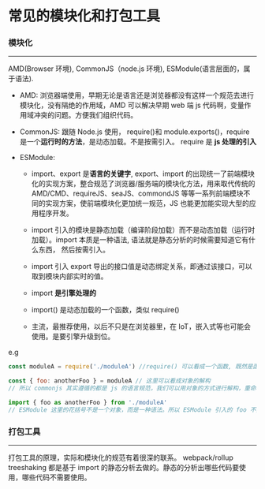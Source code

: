 # 常见的模块化和打包工具

### 模块化

---

AMD(Browser 环境), CommonJS（node.js 环境), ESModule(语言层面的，属于语法).

- AMD: 浏览器端使用，早期无论是语言还是浏览器都没有这样一个规范去进行模块化，没有隔绝的作用域，AMD 可以解决早期 web 端 js 代码啊，变量作用域冲突的问题。方便我们组织代码。

- CommonJS: 跟随 Node.js 使用， require()和 module.exports()，require 是一个**运行时的方法**，是动态加载。不是按需引入。
  require 是 **js 处理的引入**

- ESModule:

  - import、export 是**语言的关键字**, export、import 的出现统一了前端模块化的实现方案，整合规范了浏览器/服务端的模块化方法，用来取代传统的 AMD/CMD、requireJS、seaJS、commondJS 等等一系列前端模块不同的实现方案，使前端模块化更加统一规范，JS 也能更加能实现大型的应用程序开发。

  - import 引入的模块是静态加载（编译阶段加载）而不是动态加载（运行时加载）。import 本质是一种语法, 语法就是静态分析的时候需要知道它有什么东西， 然后按需引入。

  - import 引入 export 导出的接口值是动态绑定关系，即通过该接口，可以取到模块内部实时的值。
  - import **是引擎处理的**
  - import() 是动态加载的一个函数，类似 require()
  - 主流，最推荐使用，以后不只是在浏览器里，在 IoT，嵌入式等也可能会使用。是要引擎升级到位。

e.g

```javascript
const moduleA = require('./moduleA') //require() 可以看成一个函数, 既然是函数，就是运行的时候，执行到这里才去加载这个模块，属于动态加载

const { foo: anotherFoo } = moduleA // 这里可以看成对象的解构
// 所以 commonjs 其实遵循的都是 js 的语言规范，我们可以用对象的方式进行解构，重命名

import { foo as anotherFoo } from './moduleA'
// ESModule 这里的花括号不是一个对象，而是一种语法。所以 ESModule 引入的 foo 不能用对象的解构赋值，只能用 as 这个语法。
```

### 打包工具

---

打包工具的原理，实际和模块化的规范有着很深的联系。
webpack/rollup treeshaking 都是基于 import 的静态分析去做的。静态的分析出哪些代码要使用，哪些代码不需要使用。
